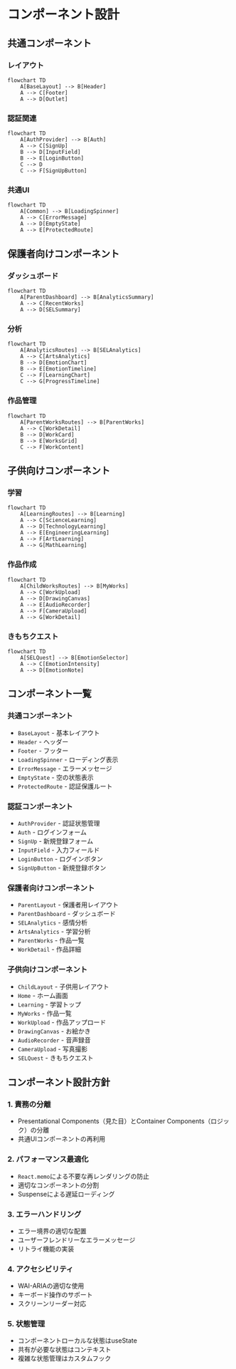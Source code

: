 # コンポーネント設計

## 共通コンポーネント

### レイアウト
```mermaid
flowchart TD
    A[BaseLayout] --> B[Header]
    A --> C[Footer]
    A --> D[Outlet]
```

### 認証関連
```mermaid
flowchart TD
    A[AuthProvider] --> B[Auth]
    A --> C[SignUp]
    B --> D[InputField]
    B --> E[LoginButton]
    C --> D
    C --> F[SignUpButton]
```

### 共通UI
```mermaid
flowchart TD
    A[Common] --> B[LoadingSpinner]
    A --> C[ErrorMessage]
    A --> D[EmptyState]
    A --> E[ProtectedRoute]
```

## 保護者向けコンポーネント

### ダッシュボード
```mermaid
flowchart TD
    A[ParentDashboard] --> B[AnalyticsSummary]
    A --> C[RecentWorks]
    A --> D[SELSummary]
```

### 分析
```mermaid
flowchart TD
    A[AnalyticsRoutes] --> B[SELAnalytics]
    A --> C[ArtsAnalytics]
    B --> D[EmotionChart]
    B --> E[EmotionTimeline]
    C --> F[LearningChart]
    C --> G[ProgressTimeline]
```

### 作品管理
```mermaid
flowchart TD
    A[ParentWorksRoutes] --> B[ParentWorks]
    A --> C[WorkDetail]
    B --> D[WorkCard]
    B --> E[WorksGrid]
    C --> F[WorkContent]
```

## 子供向けコンポーネント

### 学習
```mermaid
flowchart TD
    A[LearningRoutes] --> B[Learning]
    A --> C[ScienceLearning]
    A --> D[TechnologyLearning]
    A --> E[EngineeringLearning]
    A --> F[ArtLearning]
    A --> G[MathLearning]
```

### 作品作成
```mermaid
flowchart TD
    A[ChildWorksRoutes] --> B[MyWorks]
    A --> C[WorkUpload]
    A --> D[DrawingCanvas]
    A --> E[AudioRecorder]
    A --> F[CameraUpload]
    A --> G[WorkDetail]
```

### きもちクエスト
```mermaid
flowchart TD
    A[SELQuest] --> B[EmotionSelector]
    A --> C[EmotionIntensity]
    A --> D[EmotionNote]
```

## コンポーネント一覧

### 共通コンポーネント
- `BaseLayout` - 基本レイアウト
- `Header` - ヘッダー
- `Footer` - フッター
- `LoadingSpinner` - ローディング表示
- `ErrorMessage` - エラーメッセージ
- `EmptyState` - 空の状態表示
- `ProtectedRoute` - 認証保護ルート

### 認証コンポーネント
- `AuthProvider` - 認証状態管理
- `Auth` - ログインフォーム
- `SignUp` - 新規登録フォーム
- `InputField` - 入力フィールド
- `LoginButton` - ログインボタン
- `SignUpButton` - 新規登録ボタン

### 保護者向けコンポーネント
- `ParentLayout` - 保護者用レイアウト
- `ParentDashboard` - ダッシュボード
- `SELAnalytics` - 感情分析
- `ArtsAnalytics` - 学習分析
- `ParentWorks` - 作品一覧
- `WorkDetail` - 作品詳細

### 子供向けコンポーネント
- `ChildLayout` - 子供用レイアウト
- `Home` - ホーム画面
- `Learning` - 学習トップ
- `MyWorks` - 作品一覧
- `WorkUpload` - 作品アップロード
- `DrawingCanvas` - お絵かき
- `AudioRecorder` - 音声録音
- `CameraUpload` - 写真撮影
- `SELQuest` - きもちクエスト

## コンポーネント設計方針

### 1. 責務の分離
- Presentational Components（見た目）とContainer Components（ロジック）の分離
- 共通UIコンポーネントの再利用

### 2. パフォーマンス最適化
- `React.memo`による不要な再レンダリングの防止
- 適切なコンポーネントの分割
- Suspenseによる遅延ローディング

### 3. エラーハンドリング
- エラー境界の適切な配置
- ユーザーフレンドリーなエラーメッセージ
- リトライ機能の実装

### 4. アクセシビリティ
- WAI-ARIAの適切な使用
- キーボード操作のサポート
- スクリーンリーダー対応

### 5. 状態管理
- コンポーネントローカルな状態はuseState
- 共有が必要な状態はコンテキスト
- 複雑な状態管理はカスタムフック 